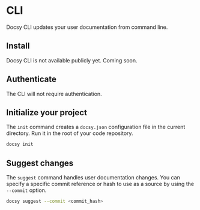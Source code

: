 # CLI

Docsy CLI updates your user documentation from command line.

## Install

Docsy CLI is not available publicly yet. Coming soon.

## Authenticate

The CLI will not require authentication.

## Initialize your project

The `init` command creates a `docsy.json` configuration file in the current directory. Run it in the root of your code repository.

```bash
docsy init
```

## Suggest changes

The `suggest` command handles user documentation changes. You can specify a specific commit reference or hash to use as a source by using the `--commit` option.

```bash
docsy suggest --commit <commit_hash>
```